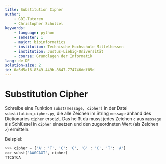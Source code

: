 ```yaml
---
title: Substitution Cipher
author:
    - GDI-Tutoren
    - Christopher Schölzel
keywords:
    - language: python
    - semester: 1
    - major: bioinformatics
    - institution: Technische Hochschule Mittelhessen
    - institution: Justus-Liebig-Universität
    - course: Grundlagen der Informatik
lang: de-DE
solution-size: 2
id: 0a6d5a16-8349-449b-8647-774746ddf85d
---
```


# Substitution Cipher

Schreibe eine Funktion `subst(message, cipher)` in der Datei `substitution_cipher.py`, die alle Zeichen im String `message` anhand des Dictionaries `cipher` ersetzt. Das heißt du musst jedes Zeichen `c` aus `message` als Schlüssel in `cipher` einsetzen und den zugeordneten Wert (als Zeichen `z`) ermitteln.

Beispiel:

```python
>>> cipher = {'A': 'T', 'C': 'G', 'G' : 'C', 'T': 'A'}
>>> subst("AAGCAGT", cipher)
TTCGTCA
```